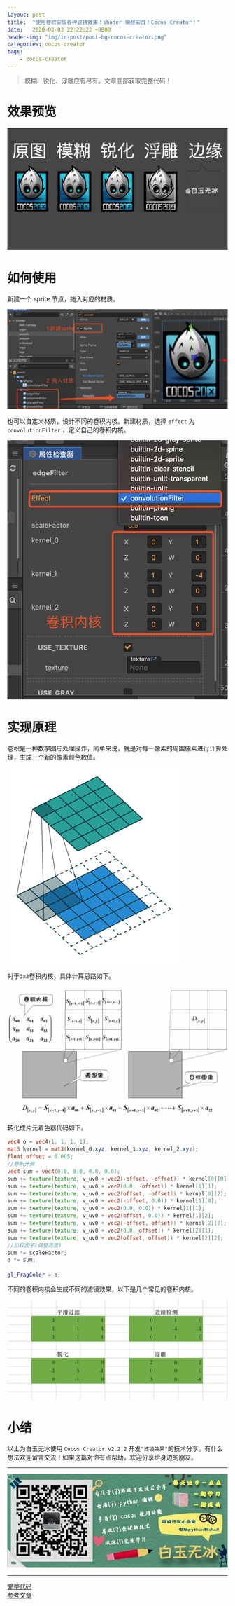 ```yaml
---
layout: post
title:  "使用卷积实现各种滤镜效果！shader 编程实战！Cocos Creator！"
date:   2020-02-03 22:22:22 +0800
header-img: "img/in-post/post-bg-cocos-creator.png"
categories: cocos-creator
tags:
    - cocos-creator
---
```


> 模糊、锐化、浮雕应有尽有。文章底部获取完整代码！  

# 效果预览

![](/img/in-post/202002/03-01.jpg)  

# 如何使用

新建一个 sprite 节点，拖入对应的材质。  

![](/img/in-post/202002/03-02.jpg)  

也可以自定义材质，设计不同的卷积内核。新建材质，选择 `effect` 为 `convolutionFilter` ，定义自己的卷积内核。

![](/img/in-post/202002/03-03.jpg)  


# 实现原理

卷积是一种数字图形处理操作，简单来说，就是对每一像素的周围像素进行计算处理，生成一个新的像素颜色数值。    

![](/img/in-post/202002/03-04.gif)  

对于`3x3`卷积内核，具体计算思路如下。   

![](/img/in-post/202002/03-05.jpg)  

转化成片元着色器代码如下。  

```glsl
vec4 o = vec4(1, 1, 1, 1);
mat3 kernel = mat3(kernel_0.xyz, kernel_1.xyz, kernel_2.xyz);
float offset = 0.005;
//卷积计算
vec4 sum = vec4(0.0, 0.0, 0.0, 0.0);
sum += texture(texture, v_uv0 + vec2(-offset, -offset)) * kernel[0][0];
sum += texture(texture, v_uv0 + vec2(0.0, -offset)) * kernel[0][1];
sum += texture(texture, v_uv0 + vec2(offset, -offset)) * kernel[0][2];
sum += texture(texture, v_uv0 + vec2(-offset, 0.0)) * kernel[1][0];
sum += texture(texture, v_uv0 + vec2(0.0, 0.0)) * kernel[1][1];
sum += texture(texture, v_uv0 + vec2(offset, 0.0)) * kernel[1][2];
sum += texture(texture, v_uv0 + vec2(-offset, offset)) * kernel[2][0];
sum += texture(texture, v_uv0 + vec2(0.0, offset)) * kernel[2][1];
sum += texture(texture, v_uv0 + vec2(offset, offset)) * kernel[2][2];
//加权因子(调整亮度)
sum *= scaleFactor;
o *= sum;

gl_FragColor = o;
```

不同的卷积内核会生成不同的滤镜效果，以下是几个常见的卷积内核。

![](/img/in-post/202002/03-06.jpg)  


# 小结

以上为白玉无冰使用 `Cocos Creator v2.2.2` 开发`"滤镜效果"`的技术分享。有什么想法欢迎留言交流！如果这篇对你有点帮助，欢迎分享给身边的朋友。  

---

![](/img/in-post/bottom.png)  

---


[完整代码](https://github.com/baiyuwubing/cocos-creator-examples/tree/master/convolutions)   
[参考文章](https://mp.weixin.qq.com/s/WAajs8p69X8UJFvNiYuNDA)   
